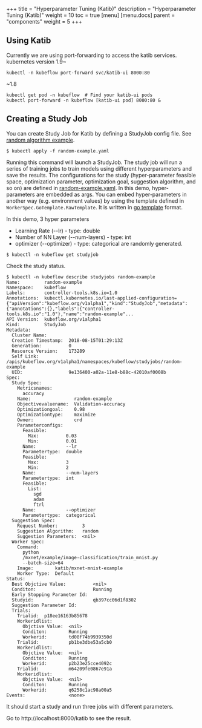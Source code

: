 +++
title = "Hyperparameter Tuning (Katib)"
description = "Hyperparameter Tuning (Katib)"
weight = 10
toc = true
[menu]
[menu.docs]
  parent = "components"
  weight = 5
+++

## Using Katib

Currently we are using port-forwarding to access the katib services.
kubernetes version 1.9~
```
kubectl -n kubeflow port-forward svc/katib-ui 8000:80
```
~1.8
```
kubectl get pod -n kubeflow  # Find your katib-ui pods
kubectl port-forward -n kubeflow [katib-ui pod] 8000:80 &
```
## Creating a Study Job
You can create Study Job for Katib by defining a StudyJob config file.
See [random algorithm example](https://github.com/kubeflow/katib/blob/master/examples/random-example.yaml).

```
$ kubectl apply -f random-example.yaml
```
Running this command will launch a StudyJob. The study job will run a series of training jobs to train models using different hyperparameters and save the results.
The configurations for the study (hyper-parameter feasible space, optimization parameter, optimization goal, suggestion algorithm, and so on) are defined in [random-example.yaml](https://github.com/kubeflow/katib/blob/master/examples/random-example.yaml).
In this demo, hyper-parameters are embedded as args.
You can embed hyper-parameters in another way (e.g. environment values) by using the template defined in `WorkerSpec.GoTemplate.RawTemplate`.
It is written in [go template](https://golang.org/pkg/text/template/) format.

In this demo, 3 hyper parameters 
* Learning Rate (--lr) - type: double
* Number of NN Layer (--num-layers) - type: int
* optimizer (--optimizer) - type: categorical
are randomly generated.

```
$ kubectl -n kubeflow get studyjob
```

Check the study status.

```
$ kubectl -n kubeflow describe studyjobs random-example
Name:         random-example
Namespace:    kubeflow
Labels:       controller-tools.k8s.io=1.0
Annotations:  kubectl.kubernetes.io/last-applied-configuration={"apiVersion":"kubeflow.org/v1alpha1","kind":"StudyJob","metadata":{"annotations":{},"labels":{"controller-tools.k8s.io":"1.0"},"name":"random-example"...
API Version:  kubeflow.org/v1alpha1
Kind:         StudyJob
Metadata:
  Cluster Name:
  Creation Timestamp:  2018-08-15T01:29:13Z
  Generation:          0
  Resource Version:    173289
  Self Link:           /apis/kubeflow.org/v1alpha1/namespaces/kubeflow/studyjobs/random-example
  UID:                 9e136400-a02a-11e8-b88c-42010af0008b
Spec:
  Study Spec:
    Metricsnames:
      accuracy
    Name:                random-example
    Objectivevaluename:  Validation-accuracy
    Optimizationgoal:    0.98
    Optimizationtype:    maximize
    Owner:               crd
    Parameterconfigs:
      Feasible:
        Max:          0.03
        Min:          0.01
      Name:           --lr
      Parametertype:  double
      Feasible:
        Max:          3
        Min:          2
      Name:           --num-layers
      Parametertype:  int
      Feasible:
        List:
          sgd
          adam
          ftrl
      Name:           --optimizer
      Parametertype:  categorical
  Suggestion Spec:
    Request Number:         3
    Suggestion Algorithm:   random
    Suggestion Parameters:  <nil>
  Worker Spec:
    Command:
      python
      /mxnet/example/image-classification/train_mnist.py
      --batch-size=64
    Image:        katib/mxnet-mnist-example
    Worker Type:  Default
Status:
  Best Objctive Value:          <nil>
  Conditon:                     Running
  Early Stopping Parameter Id:
  Studyid:                      qb397cc06d1f8302
  Suggestion Parameter Id:
  Trials:
    Trialid:  p18ee16163b85678
    Workeridlist:
      Objctive Value:  <nil>
      Conditon:        Running
      Workerid:        td08f74b9939350d
    Trialid:           pb1be3dbe53a5cb0
    Workeridlist:
      Objctive Value:  <nil>
      Conditon:        Running
      Workerid:        p2b23e25cce4092c
    Trialid:           m64209fe0867e91a
    Workeridlist:
      Objctive Value:  <nil>
      Conditon:        Running
      Workerid:        q6258c1ac98a00a5
Events:                <none>
```

It should start a study and run three jobs with different parameters.

Go to http://localhost:8000/katib to see the result.
